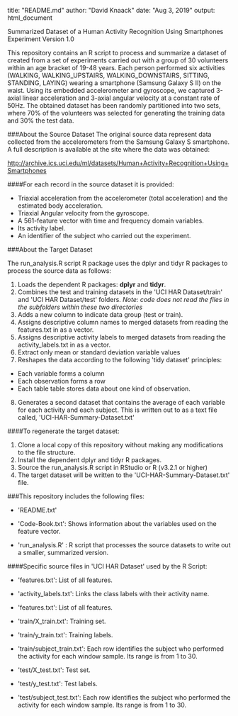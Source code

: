 title: "README.md"
author: "David Knaack"
date: "Aug 3, 2019"
output: html_document

Summarized Dataset of a Human Activity Recognition Using Smartphones Experiment
Version 1.0

This repository contains an R script to process and summarize a dataset of created from a set of experiments carried out with 
a group of 30 volunteers within an age bracket of 19-48 years. Each person performed six activities (WALKING, WALKING_UPSTAIRS, 
WALKING_DOWNSTAIRS, SITTING, STANDING, LAYING) wearing a smartphone (Samsung Galaxy S II) on the waist. Using its embedded 
accelerometer and gyroscope, we captured 3-axial linear acceleration and 3-axial angular velocity at a constant rate of 50Hz. 
The obtained dataset has been randomly partitioned into two sets, where 70% of the volunteers was selected for generating the 
training data and 30% the test data. 

###About the Source Dataset
The original source data represent data collected from the accelerometers from the Samsung Galaxy S smartphone. A full 
description is available at the site where the data was obtained: 

<http://archive.ics.uci.edu/ml/datasets/Human+Activity+Recognition+Using+Smartphones> 

####For each record in the source dataset it is provided:

  - Triaxial acceleration from the accelerometer (total acceleration) and the estimated body acceleration.
  - Triaxial Angular velocity from the gyroscope. 
  - A 561-feature vector with time and frequency domain variables. 
  - Its activity label. 
  - An identifier of the subject who carried out the experiment.


###About the Target Dataset

The run_analysis.R script R package uses the dplyr and tidyr R packages to process the source data as follows:

1. Loads the dependent R packages: **dplyr**  and **tidyr**.
2. Combines the test and training datasets in the 'UCI HAR Dataset/train' and 'UCI HAR Dataset/test' folders. 
      *Note: code does not read the files in the subfolders within these two directories*
3. Adds a new column to indicate data group (test or train).
4. Assigns descriptive column names to merged datasets from reading the features.txt in as a vector.
5. Assigns descriptive activity labels to merged datasets from reading the activity_labels.txt in as a vector.
6. Extract only mean or standard deviation variable values
7. Reshapes the data according to the following 'tidy dataset' principles:
  - Each variable forms a column
  - Each observation forms a row
  - Each table table stores data about one kind of observation.
8. Generates a second dataset that contains the average of each variable for each activity and each subject.  This is 
   written out to as a text file called, 'UCI-HAR-Summary-Dataset.txt'

####To regenerate the target dataset:
1. Clone a local copy of this repository without making any modifications to the file structure.
2. Install the dependent dplyr and tidyr R packages.
3. Source the run_analysis.R script in RStudio or R (v3.2.1 or higher)
4. The target dataset will be written to the 'UCI-HAR-Summary-Dataset.txt' file. 

###This repository includes the following files:

  - 'README.txt'

  - 'Code-Book.txt': Shows information about the variables used on the feature vector.

  - 'run_analysis.R' : R script that processes the source datasets to write out a smaller, summarized version.

####Specific source files in 'UCI HAR Dataset' used by the R Script:

  - 'features.txt': List of all features.

  - 'activity_labels.txt': Links the class labels with their activity name.

  - 'features.txt': List of all features.

  - 'train/X_train.txt': Training set.

  - 'train/y_train.txt': Training labels.

  - 'train/subject_train.txt': Each row identifies the subject who performed the activity for each window sample. 
    Its range is from 1 to 30. 

  - 'test/X_test.txt': Test set.

  - 'test/y_test.txt': Test labels.

  - 'test/subject_test.txt': Each row identifies the subject who performed the activity for each window 
    sample. Its range is from 1 to 30. 
